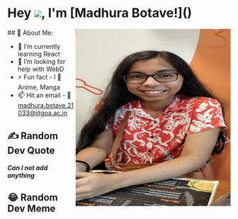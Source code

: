 # Hey <img src="https://github.com/TheDudeThatCode/TheDudeThatCode/blob/master/Assets/Hi.gif" width="29">, I'm [Madhura Botave!]([<Your GitHub Address>](https://github.com/MadhuraBotave))
<a href = "https://github.com/MadhuraBotave>">
<img align="right" width="350" height="400" src = "https://github.com/MadhuraBotave/My-Personal-Resource/blob/main/Madhura%20Botave.jpeg">
</a>
## 💫 About Me:

- 🌱 I’m currently learning React
- 🤝 I’m looking for help with WebD
- ⚡ Fun fact - I 💖 Anime, Manga
- 📫 Hit an email - 📧 madhura.botave.21033@iitgoa.ac.in

## ✍️ Random Dev Quote
**_Can I not add anything_**

## 😂 Random Dev Meme
<ima src = "https://www.digitaltechnologylabs.com/wp-content/uploads/2019/06/01-240x300.jpg">
